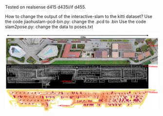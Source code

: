 Tested on realsense d415 d435i/if d455.

How to change the output of the interactive-slam to the kitti dataset?
  Use the code jiaohuslam-pcd-bin.py: change the .pcd to .bin
  Use the code slam2pose.py: change the data to poses.txt


  ![alt text](https://github.com/hahakid/3D-point-cloud-processing-and-visualization-practice/blob/main/lecture4/real_garage_wo_ceiling.jpg)
